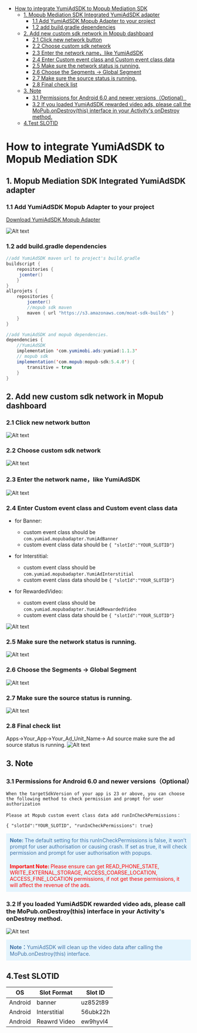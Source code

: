  * [How to integrate YumiAdSDK to Mopub Mediation SDK](#how-to-integrate-yumiadsdk-to-mopub-mediation-sdk)
      * [1. Mopub Mediation SDK  Integrated YumiAdSDK adapter](#1-mopub-mediation-sdk--integrated-yumiadsdk-adapter)
         * [1.1 Add YumiAdSDK Mopub Adapter to your project](#11-add-yumiadsdk-mopub-adapter-to-your-project)
         * [1.2 add build.gradle dependencies](#12-add-buildgradle-dependencies)
      * [2. Add new custom sdk network in Mopub dashboard](#2-add-new-custom-sdk-network-in-mopub-dashboard)
         * [2.1 Click new network button](#21-click-new-network-button)
         * [2.2 Choose custom sdk network](#22-choose-custom-sdk-network)
         * [2.3 Enter the network name，like YumiAdSDK](#23-enter-the-network-namelike-yumiadsdk)
         * [2.4 Enter Custom event class and Custom event class data](#24-enter-custom-event-class-and-custom-event-class-data)
         * [2.5 Make sure the network status is running.](#25-make-sure-the-network-status-is-running)
         * [2.6 Choose the Segments -&gt; Global Segment](#26-choose-the-segments---global-segment)
         * [2.7 Make sure the source status is running.](#27-make-sure-the-source-status-is-running)
         * [2.8 Final check list](#28-final-check-list)
      * [3. Note](#3-note)
         * [3.1 Permissions for Android 6.0 and newer versions（Optional）](#31-permissions-for-android-60-and-newer-versionsoptional)
         * [3.2 If you loaded YumiAdSDK  rewarded video ads, please call the MoPub.onDestroy(this) interface in your Activity's onDestroy method.](#32-if-you-loaded-yumiadsdk--rewarded-video-ads-please-call-the-mopubondestroythis-interface-in-your-activitys-ondestroy-method)
      * [4.Test SLOTID](#4test-slotid)


# How to integrate YumiAdSDK to Mopub Mediation SDK


## 1. Mopub Mediation SDK  Integrated YumiAdSDK adapter

### 1.1 Add YumiAdSDK Mopub Adapter to your project
[Download YumiAdSDK  Mopub Adapter](https://github.com/yumimobi/MopubAdapter-YumiAd-Android/tree/master/mopubadapter/src/main/java/com/yumiad/mopubadapter)

![Alt text](./android-image4.png)

### 1.2 add build.gradle dependencies

```java
//add YumiAdSDK maven url to project's build.gradle
buildscript {
    repositories {
   	 jcenter()
    }
}
allprojets {
    repositories {
        jcenter()
		//mopub sdk maven
        maven { url "https://s3.amazonaws.com/moat-sdk-builds" }
    }
}

//add YumiAdSDK and mopub dependencies.
dependencies {
	//YumiAdSDK
    implementation 'com.yumimobi.ads:yumiad:1.1.3'
	// mopub sdk
    implementation('com.mopub:mopub-sdk:5.4.0') {
        transitive = true
    }
}
```

## 2. Add new custom sdk network in Mopub dashboard
### 2.1 Click new network button
![Alt text](./1560409646437.png)
### 2.2 Choose custom sdk network 
![Alt text](./1560409697619.png)
### 2.3 Enter the network name，like YumiAdSDK
![Alt text](./1560409809820.png)
### 2.4 Enter Custom event class and Custom event class data
- for Banner:
	- custom event class should be `com.yumiad.mopubadapter.YumiAdBanner`
	- custom event class data should be
		`{ "slotId":"YOUR_SLOTID"}`

- for Interstitial:
	- custom event class should be `com.yumiad.mopubadapter.YumiAdInterstitial`
	- custom event class data should be
		`{ "slotId":"YOUR_SLOTID"}`

- for RewardedVideo:
	- custom event class should be `com.yumiad.mopubadapter.YumiAdRewardedVideo`
	- custom event class data should be
		`{ "slotId":"YOUR_SLOTID"}`

![Alt text](./1560409912883.png)
### 2.5 Make sure the network status is running.
![Alt text](./1560410523146.png)
### 2.6 Choose the Segments -> Global Segment
![Alt text](./1560410634439.png)
### 2.7 Make sure the source status is running.
![Alt text](./1560410708081.png)
### 2.8 Final check list
Apps->Your_App->Your_Ad_Unit_Name-> Ad source 
	make sure the ad source status is running.
![Alt text](./1560410861974.png)

## 3. Note

### 3.1 Permissions for Android 6.0 and newer versions（Optional）

	When the targetSdkVersion of your app is 23 or above, you can choose the following method to check permission and prompt for user authorization

	Please at Mopub custom event class data add runInCheckPermissions：
	
`{ "slotId":"YOUR_SLOTID", "runInCheckPermissions": true}`
	
<div style="background-color:rgb(228,244,253);padding:10px;">
	<span style="color:rgb(62,113,167);">
	<b>Note: </b>The default setting for this runInCheckPermissions is false, it won’t prompt for user authorisation or causing crash. If set as true, it will check permission and prompt for user authorisation with popups.
	</span>
	</div>

<div style="background-color:rgb(228,244,253);padding:10px;">
	<span style="color:rgb(255,0,0);">
	<b>Important Note: </b>Please ensure can get READ_PHONE_STATE, WRITE_EXTERNAL_STORAGE, ACCESS_COARSE_LOCATION, ACCESS_FINE_LOCATION permissions, if not get these permissions, it will affect the revenue of the ads.
	</span>
	</div>

### 3.2 If you loaded YumiAdSDK  rewarded video ads, please call the MoPub.onDestroy(this) interface in your Activity's onDestroy method.
    
![Alt text](./android-image5.png)
<div style="background-color:rgb(228,244,253);padding:10px;">
	<span style="color:rgb(62,113,167);">
	<b>Note：</b>YumiAdSDK will clean up the video data after calling the MoPub.onDestroy(this) interface.
	</span>
	</div>

## 4.Test SLOTID 

| OS | Slot Format | Slot ID |
| ----- | ----- | ----- |
| Android |  banner | uz852t89 |
| Android |  Interstitial | 56ubk22h |
| Android | Reawrd Video | ew9hyvl4 |
